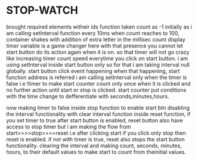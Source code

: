 # STOP-WATCH
 brought required elements witheir ids function
taken count as -1 initially as i am calling setInterval function every 10ms when count reaches to 100,
container shakes with addition of extra letter in the millisec count display
timer variable is a game changer here with that presence you cannot let start button do its action again when it is on. so that timer will not go crazy like increasing timer count speed everytime you click on start button.
i am using setInterval inside start button only so for that i am taking interval null globally.
start button click event happening when that happening, start function address is referred
i am calling setInterval only when the timer is false i.e !timer to make start counter count only once when it is clicked and no further action until start or stop is clicked.
start counter put conditions with the time change to defferentiate with seconds,minutes,hours.

now making timer to false inside stop function to enable start btn
disabling the interval functionality with clear interval function
inside reset function, if you set timer to true after start button is enabled, reset button also have access to stop timer but i am making the flow from start>>>>stop>>>>reset i.e after clicking start if you click only stop then reset is enabled. if not with timer is true, reset also stops the start button functionality.
clearing the interval and making count, seconds, minutes, hours, to their default values to make start to count from theinitial values.
